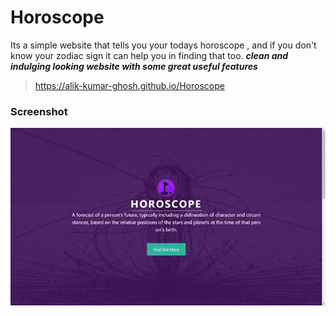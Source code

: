 # Horoscope
Its a simple website that tells you your todays horoscope , and if you don't know your zodiac sign it can help you in finding that too.
***clean and indulging looking website with some great useful features*** 

>https://alik-kumar-ghosh.github.io/Horoscope



 ### Screenshot
 
 <img src="/Screen cast.gif">
